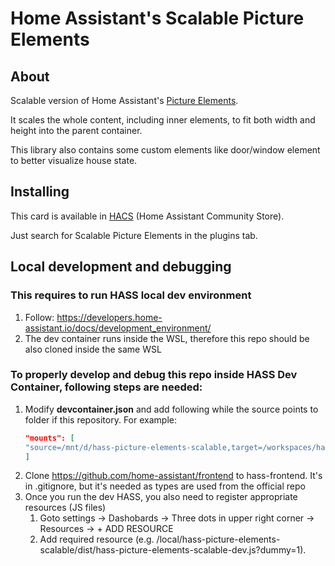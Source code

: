 # Home Assistant's Scalable Picture Elements

## About
Scalable version of Home Assistant's [Picture Elements](https://www.home-assistant.io/dashboards/picture-elements/).

It scales the whole content, including inner elements, to fit both width and height into the parent container.

This library also contains some custom elements like door/window element to better visualize house state.
## Installing

This card is available in [HACS](https://hacs.xyz/) (Home Assistant Community Store).

Just search for Scalable Picture Elements in the plugins tab.

## Local development and debugging
### This requires to run HASS local dev environment
1. Follow: https://developers.home-assistant.io/docs/development_environment/
2. The dev container runs inside the WSL, therefore this repo should be also cloned inside the same WSL

### To properly develop and debug this repo inside HASS Dev Container, following steps are needed:

1. Modify **devcontainer.json** and add following while the source points to folder if this repository. For example:
    ```json
    "mounts": [
    "source=/mnt/d/hass-picture-elements-scalable,target=/workspaces/hass-core/config/www/hass-picture-elements-scalable,type=bind,consistency=cached"
    ]

2. Clone https://github.com/home-assistant/frontend to hass-frontend. It's in .gitignore, but it's needed as types are used from the official repo
3. Once you run the dev HASS, you also need to register appropriate resources (JS files)
   1. Goto settings -> Dashobards -> Three dots in upper right corner -> Resources -> + ADD RESOURCE
   2. Add required resource (e.g. /local/hass-picture-elements-scalable/dist/hass-picture-elements-scalable-dev.js?dummy=1).
